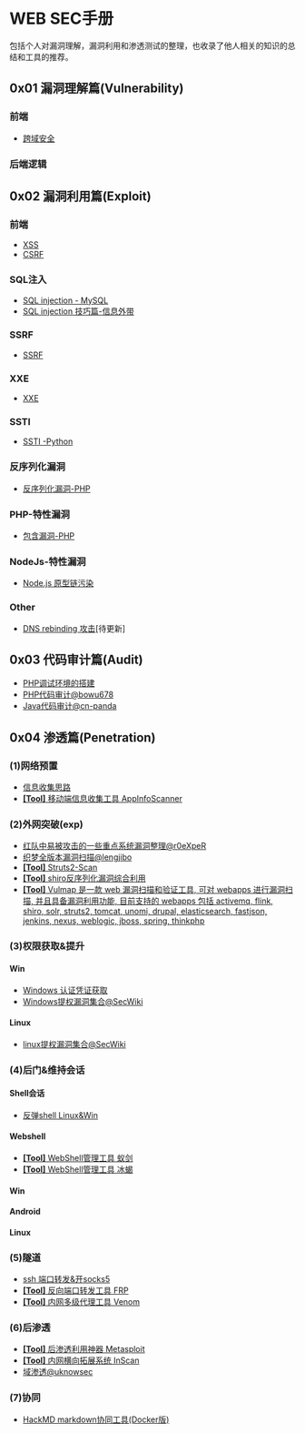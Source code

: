 # WEB SEC手册
包括个人对漏洞理解，漏洞利用和渗透测试的整理，也收录了他人相关的知识的总结和工具的推荐。
## 0x01 漏洞理解篇(Vulnerability)
### 前端
- [跨域安全](https://github.com/ReAbout/web-exp/blob/master/vul/VUL-CrossDomain.md)
### 后端逻辑
## 0x02 漏洞利用篇(Exploit)
### 前端
- [XSS](https://github.com/ReAbout/web-exp/blob/master/exp/EXP-XSS.md)
- [CSRF](https://github.com/ReAbout/web-exp/blob/master/exp/EXP-CSRF.md)
### SQL注入
- [SQL injection - MySQL](https://github.com/ReAbout/web-exp/blob/master/exp/EXP-SQLi-MySQL.md)
- [SQL injection 技巧篇-信息外带]()
### SSRF
- [SSRF](https://github.com/ReAbout/web-exp/blob/master/exp/EXP-SSRF.md)
### XXE
- [XXE](https://github.com/ReAbout/web-exp/blob/master/exp/EXP-XXE.md)
### SSTI
- [SSTI -Python](https://github.com/ReAbout/web-exp/blob/master/exp/EXP-SSTI.md)
### 反序列化漏洞
- [反序列化漏洞-PHP](https://github.com/ReAbout/web-exp/blob/master/exp/EXP-PHP-Unserialize.md)
### PHP-特性漏洞
- [包含漏洞-PHP](https://github.com/ReAbout/web-exp/blob/master/exp/EXP-Include-PHP.md)
### NodeJs-特性漏洞
- [Node.js 原型链污染](https://github.com/ReAbout/web-exp/blob/master/exp/EXP-nodejs-proto.md)
### Other
- [DNS rebinding 攻击]()[待更新]
## 0x03 代码审计篇(Audit)
- [PHP调试环境的搭建](https://github.com/ReAbout/web-exp/blob/master/audit/AUD-PHP-Debug.md)
- [PHP代码审计@bowu678](https://github.com/bowu678/php_bugs)
- [Java代码审计@cn-panda](https://github.com/cn-panda/JavaCodeAudit)

## 0x04 渗透篇(Penetration)
### (1)网络预置
- [信息收集思路](https://github.com/ReAbout/web-exp/blob/master/penetration/PEN-Info.md)
- [**[Tool]** 移动端信息收集工具 AppInfoScanner](https://github.com/kelvinBen/AppInfoScanner)
### (2)外网突破(exp)
- [红队中易被攻击的一些重点系统漏洞整理@r0eXpeR](https://github.com/r0eXpeR/redteam_vul)
- [织梦全版本漏洞扫描@lengjibo](https://github.com/lengjibo/dedecmscan)
- [**[Tool]** Struts2-Scan](https://github.com/HatBoy/Struts2-Scan)
- [**[Tool]** shiro反序列化漏洞综合利用](https://github.com/j1anFen/shiro_attack)
- [**[Tool]** Vulmap 是一款 web 漏洞扫描和验证工具, 可对 webapps 进行漏洞扫描, 并且具备漏洞利用功能, 目前支持的 webapps 包括 activemq, flink, shiro, solr, struts2, tomcat, unomi, drupal, elasticsearch, fastjson, jenkins, nexus, weblogic, jboss, spring, thinkphp](https://github.com/zhzyker/vulmap)  
### (3)权限获取&提升
#### Win
- [Windows 认证凭证获取]()   
- [Windows提权漏洞集合@SecWiki](https://github.com/SecWiki/windows-kernel-exploits)
#### Linux
- [linux提权漏洞集合@SecWiki](https://github.com/SecWiki/linux-kernel-exploits)
### (4)后门&维持会话
#### Shell会话
- [反弹shell Linux&Win](./penetration/PEN-ReShell.md)
#### Webshell
- [**[Tool]** WebShell管理工具 蚁剑](https://github.com/AntSwordProject/AntSword-Loader)
- [**[Tool]** WebShell管理工具 冰蝎](https://github.com/rebeyond/Behinder)
#### Win
#### Android
#### Linux
### (5)隧道
- [ssh 端口转发&开socks5](./penetration/PEN-ssh.md)
- [**[Tool]** 反向端口转发工具 FRP](https://github.com/fatedier/frp)
- [**[Tool]** 内网多级代理工具 Venom](https://github.com/Dliv3/Venom/releases)
### (6)后渗透
- [**[Tool]** 后渗透利用神器 Metasploit](https://www.metasploit.com/)
- [**[Tool]** 内网横向拓展系统 InScan](https://github.com/inbug-team/InScan)
- [域渗透@uknowsec](https://github.com/uknowsec/Active-Directory-Pentest-Notes)
### (7)协同
- [HackMD markdown协同工具(Docker版)](https://hackmd.io/c/codimd-documentation/%2Fs%2Fcodimd-docker-deployment)


